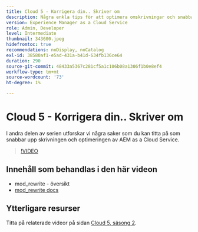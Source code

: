 ```yaml
---
title: Cloud 5 - Korrigera din.. Skriver om
description: Några enkla tips för att optimera omskrivningar och snabba upp webbplatsen
version: Experience Manager as a Cloud Service
role: Admin, Developer
level: Intermediate
thumbnail: 343600.jpeg
hidefromtoc: true
recommendations: noDisplay, noCatalog
exl-id: 38580af1-e5ad-431a-b41d-634fb136ce64
duration: 290
source-git-commit: 48433a5367c281cf5a1c106b08a1306f1b0e8ef4
workflow-type: tm+mt
source-wordcount: '73'
ht-degree: 1%

---
```


# Cloud 5 - Korrigera din.. Skriver om

I andra delen av serien utforskar vi några saker som du kan titta på som snabbar upp skrivningen och optimeringen av AEM as a Cloud Service.

>[!VIDEO](https://video.tv.adobe.com/v/343600?quality=12&learn=on)

## Innehåll som behandlas i den här videon

+ mod_rewrite - översikt
+ [mod_rewrite docs](https://httpd.apache.org/docs/current/mod/mod_rewrite.html)

## Ytterligare resurser

Titta på relaterade videor på sidan [Cloud 5, säsong 2](../cloud5-season-2.md).
